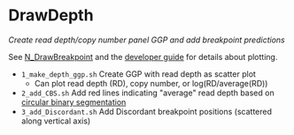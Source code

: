 # DrawDepth

*Create read depth/copy number panel GGP and add breakpoint predictions*

See [N_DrawBreakpoint](../N_DrawBreakpoint/README.md) and the [developer guide](../Development.md) for details about plotting.

* `1_make_depth_ggp.sh` Create GGP with read depth as scatter plot
    * Can plot read depth (RD), copy number, or log(RD/average(RD))
* `2_add_CBS.sh` Add red lines indicating "average" read depth based on [circular binary segmentation](https://bioconductor.org/packages/release/bioc/html/DNAcopy.html)
* `3_add_Discordant.sh` Add Discordant breakpoint positions (scattered along vertical axis)


